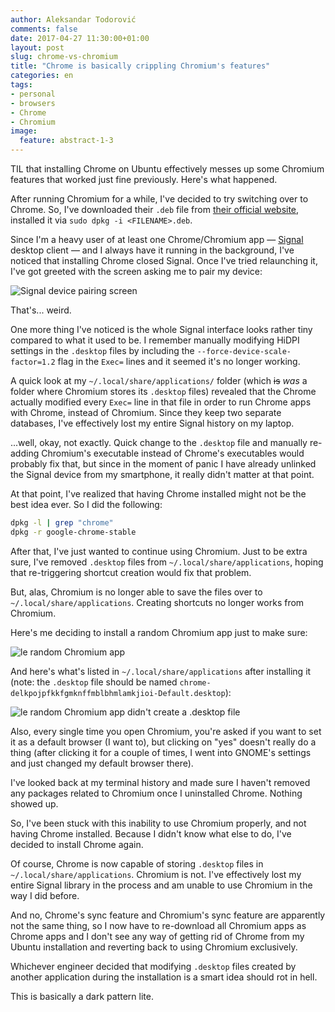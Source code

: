 ```yaml
---
author: Aleksandar Todorović
comments: false
date: 2017-04-27 11:30:00+01:00
layout: post
slug: chrome-vs-chromium
title: "Chrome is basically crippling Chromium's features"
categories: en
tags:
- personal
- browsers
- Chrome
- Chromium
image:
  feature: abstract-1-3
---
```


TIL that installing Chrome on Ubuntu effectively messes up some Chromium features that worked just fine previously. Here's what happened.

After running Chromium for a while, I've decided to try switching over to Chrome. So, I've downloaded their `.deb` file from [their official website](https://www.google.com/chrome/browser/desktop/index.html), installed it via `sudo dpkg -i <FILENAME>.deb`.

Since I'm a heavy user of at least one Chrome/Chromium app — [Signal](https://chrome.google.com/webstore/detail/signal-private-messenger/bikioccmkafdpakkkcpdbppfkghcmihk) desktop client — and I always have it running in the background, I've noticed that installing Chrome closed Signal. Once I've tried relaunching it, I've got greeted with the screen asking me to pair my device:

![Signal device pairing screen](https://support.whispersystems.org/hc/en-us/article_attachments/204262718/Screenshot_from_2015-11-28_22_37_18.png)

That's... weird.

One more thing I've noticed is the whole Signal interface looks rather tiny compared to what it used to be. I remember manually modifying HiDPI settings in the `.desktop` files by including the `--force-device-scale-factor=1.2` flag in the `Exec=` lines and it seemed it's no longer working.

A quick look at my `~/.local/share/applications/` folder (which ~~is~~ _was_ a folder where Chromium stores its `.desktop` files) revealed that the Chrome actually modified every `Exec=` line in that file in order to run Chrome apps with Chrome, instead of Chromium. Since they keep two separate databases, I've effectively lost my entire Signal history on my laptop.

...well, okay, not exactly. Quick change to the `.desktop` file and manually re-adding Chromium's executable instead of Chrome's executables would probably fix that, but since in the moment of panic I have already unlinked the Signal device from my smartphone, it really didn't matter at that point.

At that point, I've realized that having Chrome installed might not be the best idea ever. So I did the following:

```bash
dpkg -l | grep "chrome"
dpkg -r google-chrome-stable
```

After that, I've just wanted to continue using Chromium. Just to be extra sure, I've removed `.desktop` files from `~/.local/share/applications`, hoping that re-triggering shortcut creation would fix that problem.

But, alas, Chromium is no longer able to save the files over to `~/.local/share/applications`. Creating shortcuts no longer works from Chromium.

Here's me deciding to install a random Chromium app just to make sure:

![le random Chromium app](https://raw.githubusercontent.com/r3bl/r3bl.github.io/master/images/chrome-chromium/1.png)

And here's what's listed in `~/.local/share/applications` after installing it (note: the `.desktop` file should be named `chrome-delkpojpfkkfgmknffmblbhmlamkjioi-Default.desktop`):

![le random Chromium app didn't create a .desktop file](https://raw.githubusercontent.com/r3bl/r3bl.github.io/master/images/chrome-chromium/2.png)

Also, every single time you open Chromium, you're asked if you want to set it as a default browser (I want to), but clicking on "yes" doesn't really do a thing (after clicking it for a couple of times, I went into GNOME's settings and just changed my default browser there).

I've looked back at my terminal history and made sure I haven't removed any packages related to Chromium once I uninstalled Chrome. Nothing showed up.

So, I've been stuck with this inability to use Chromium properly, and not having Chrome installed. Because I didn't know what else to do, I've decided to install Chrome again.

Of course, Chrome is now capable of storing `.desktop` files in `~/.local/share/applications`. Chromium is not. I've effectively lost my entire Signal library in the process and am unable to use Chromium in the way I did before.

And no, Chrome's sync feature and Chromium's sync feature are apparently not the same thing, so I now have to re-download all Chromium apps as Chrome apps and I don't see any way of getting rid of Chrome from my Ubuntu installation and reverting back to using Chromium exclusively.

Whichever engineer decided that modifying `.desktop` files created by another application during the installation is a smart idea should rot in hell.

This is basically a dark pattern lite.
